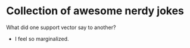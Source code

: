 # Collection of awesome nerdy jokes


What did one support vector say to another? 
- I feel so marginalized.
